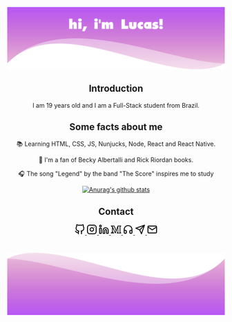<img src="https://github.com/lucasmc64/lucasmc64/blob/master/images/header.png?raw=true">

<h2 align="center">
    Introduction
</h2>

<p align="center">I am 19 years old and I am a Full-Stack student from Brazil.</p>

<h2 align="center">Some facts about me</h2>

<p align="center">
    &#128218; Learning HTML, CSS, JS, Nunjucks, Node, React and React Native.
</p>

<p align="center">
    &#129321; I'm a fan of Becky Albertalli and Rick Riordan books.
</p>

<p align="center">
    &#127911; The song "Legend" by the band "The Score" inspires me to study
</p>

<div align="center">

[![Anurag's github stats](https://github-readme-stats.vercel.app/api?username=lucasmc64&title_color=fff&text_color=fff&bg_color=a11ff3)](https://github.com/anuraghazra/github-readme-stats)

</div>

<h2 align="center">
    Contact
</h2>

<div align="center">
    <a href="https://github.com/lucasmc64">
        <img src="https://raw.githubusercontent.com/lucasmc64/lucasmc64/28cdb6bf49c5e9cf5f0899807cc927aa34cb00b3/svg/github.svg" width="24px">
    </a>
    <a href="https://www.instagram.com/lucasmc64/">
        <img src="https://raw.githubusercontent.com/lucasmc64/lucasmc64/28cdb6bf49c5e9cf5f0899807cc927aa34cb00b3/svg/instagram.svg" width="24px">
    </a>
    <a href="https://www.linkedin.com/in/lucasmc64">
        <img src="https://raw.githubusercontent.com/lucasmc64/lucasmc64/28cdb6bf49c5e9cf5f0899807cc927aa34cb00b3/svg/linkedin.svg" width="24px">
    </a>
    <a href="https://medium.com/@lucasmc64">
        <img src="https://raw.githubusercontent.com/lucasmc64/lucasmc64/28cdb6bf49c5e9cf5f0899807cc927aa34cb00b3/svg/medium.svg" width="24px">
    </a>
    <a href="https://open.spotify.com/user/zfmoktwes2vs17ye2wv2hywzv?si=QW2qQrxvTuO-E2Kq-szbBQ">
        <img src="https://raw.githubusercontent.com/lucasmc64/lucasmc64/28cdb6bf49c5e9cf5f0899807cc927aa34cb00b3/svg/headphones.svg" width="24px">
    </a>
    <a href="http://t.me/lucasmc64">
        <img src="https://raw.githubusercontent.com/lucasmc64/lucasmc64/28cdb6bf49c5e9cf5f0899807cc927aa34cb00b3/svg/telegram.svg" width="24px">
    </a>
    <a href="mailto:coutinho0604@gmail.com">
        <img src="https://raw.githubusercontent.com/lucasmc64/lucasmc64/28cdb6bf49c5e9cf5f0899807cc927aa34cb00b3/svg/mail.svg" width="24px">
    </a>
</div>

<h1 align="center">
    <img src="https://github.com/lucasmc64/lucasmc64/blob/master/images/footer.png?raw=true">
</h1>
